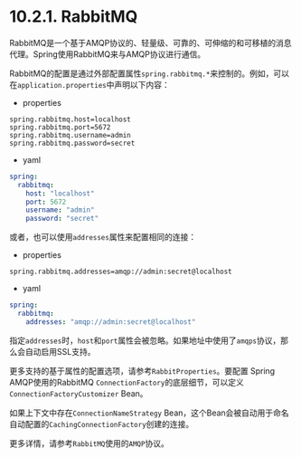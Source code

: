 # 10.2.1. RabbitMQ

RabbitMQ是一个基于AMQP协议的、轻量级、可靠的、可伸缩的和可移植的消息代理。Spring使用RabbitMQ来与AMQP协议进行通信。

RabbitMQ的配置是通过外部配置属性`spring.rabbitmq.*`来控制的。例如，可以在`application.properties`中声明以下内容：

+ properties

```properties
spring.rabbitmq.host=localhost
spring.rabbitmq.port=5672
spring.rabbitmq.username=admin
spring.rabbitmq.password=secret
```

+ yaml

```yaml
spring:
  rabbitmq:
    host: "localhost"
    port: 5672
    username: "admin"
    password: "secret"
```

或者，也可以使用`addresses`属性来配置相同的连接：

+ properties

```properties
spring.rabbitmq.addresses=amqp://admin:secret@localhost
```

+ yaml

```yaml
spring:
  rabbitmq:
    addresses: "amqp://admin:secret@localhost"
```

<univ-note type="note">

指定`addresses`时，`host`和`port`属性会被忽略。如果地址中使用了`amqps`协议，那么会自动启用SSL支持。

</univ-note>

更多支持的基于属性的配置选项，请参考`RabbitProperties`。要配置 Spring AMQP使用的RabbitMQ `ConnectionFactory`的底层细节，可以定义`ConnectionFactoryCustomizer` Bean。

如果上下文中存在`ConnectionNameStrategy` Bean，这个Bean会被自动用于命名自动配置的`CachingConnectionFactory`创建的连接。

<univ-note type="tip">

更多详情，请参考`RabbitMQ`使用的`AMQP`协议。

</univ-note>
